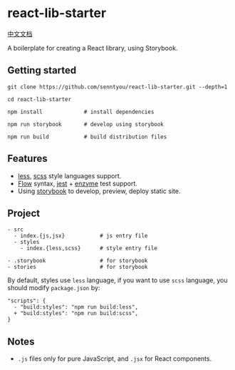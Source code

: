 # react-lib-starter

[中文文档](./README.md)

A boilerplate for creating a React library, using Storybook.

## Getting started

```
git clone https://github.com/senntyou/react-lib-starter.git --depth=1

cd react-lib-starter

npm install             # install dependencies

npm run storybook       # develop using storybook

npm run build           # build distribution files
```

## Features

- [less](http://lesscss.org/), [scss](https://sass-lang.com/) style languages support.
- [Flow](https://flow.org/) syntax, [jest](https://jestjs.io/en/) + [enzyme](https://github.com/airbnb/enzyme) test support.
- Using [storybook](https://storybook.js.org/) to develop, preview, deploy static site.

## Project

```
- src
  - index.{js,jsx}           # js entry file
  - styles
    - index.{less,scss}      # style entry file

- .storybook                 # for storybook
- stories                    # for storybook
```

By default, styles use `less` language, if you want to use `scss` language, you should modify `package.json` by:

```
"scripts": {
  - "build:styles": "npm run build:less",
  + "build:styles": "npm run build:scss",
}
```

## Notes

- `.js` files only for pure JavaScript, and `.jsx` for React components.
